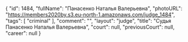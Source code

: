 {
    "id": 1484,
    "fullName": "Панасенко Наталья Валерьевна",
    "photoURL": "https://members2020by.s3.eu-north-1.amazonaws.com/judge_1484",
    "tags": [
        "criminal"
    ],
    "comment": "",
    "layout": "judge",
    "title": "Судья Панасенко Наталья Валерьевна",
    "court": null,
    "previousCourt": null,
    "career": null
}